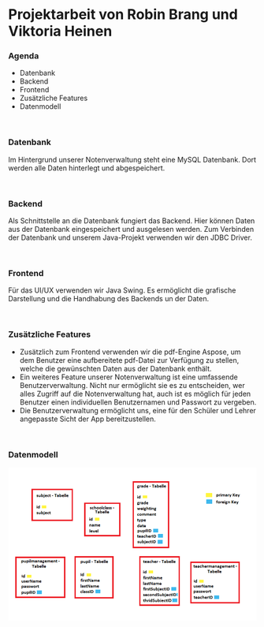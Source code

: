 # Projektarbeit von Robin Brang und Viktoria Heinen

### Agenda 
- Datenbank
- Backend
- Frontend
- Zusätzliche Features
- Datenmodell


&nbsp;


### Datenbank
Im Hintergrund unserer Notenverwaltung steht eine MySQL Datenbank. Dort werden alle Daten hinterlegt und abgespeichert.


&nbsp;


### Backend
Als Schnittstelle an die Datenbank fungiert das Backend. Hier können Daten aus der Datenbank eingespeichert und ausgelesen werden. 
Zum Verbinden der Datenbank und unserem Java-Projekt verwenden wir den JDBC Driver.


&nbsp;


### Frontend
Für das UI/UX verwenden wir Java Swing. Es ermöglicht die grafische Darstellung und die Handhabung des Backends un der Daten. 
 

&nbsp;


### Zusätzliche Features 
- Zusätzlich zum Frontend verwenden wir die pdf-Engine Aspose, um dem Benutzer eine aufbereitete pdf-Datei zur Verfügung zu stellen, welche die gewünschten Daten aus der Datenbank enthält.
- Ein weiteres Feature unserer Notenverwaltung ist eine umfassende Benutzerverwaltung. Nicht nur ermöglicht sie es zu entscheiden, wer alles Zugriff auf die Notenverwaltung hat, auch ist es möglich für jeden Benutzer einen individuellen Benutzernamen und Passwort zu vergeben.
- Die Benutzerverwaltung ermöglicht uns, eine für den Schüler und Lehrer angepasste Sicht der App bereitzustellen. 


&nbsp;


### Datenmodell

![datamodell_Projektarbeit.png](./datamodell_Projektarbeit.png)

